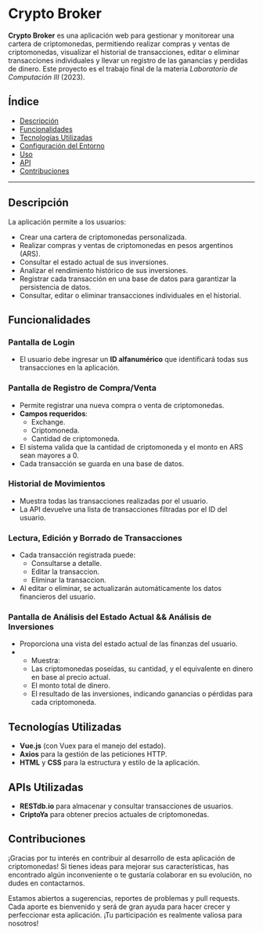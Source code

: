 # Crypto Broker

**Crypto Broker** es una aplicación web para gestionar y monitorear una cartera de criptomonedas, permitiendo realizar compras y ventas de criptomonedas, visualizar el historial de transacciones, editar o eliminar transacciones individuales y llevar un registro de las ganancias y perdidas de dinero. Este proyecto es el trabajo final de la materia *Laboratorio de Computación III* (2023).

## Índice

- [Descripción](#descripción)
- [Funcionalidades](#funcionalidades)
- [Tecnologías Utilizadas](#tecnologías-utilizadas)
- [Configuración del Entorno](#configuración-del-entorno)
- [Uso](#uso)
- [API](#api)
- [Contribuciones](#contribuciones)

---

## Descripción

La aplicación permite a los usuarios:

- Crear una cartera de criptomonedas personalizada.
- Realizar compras y ventas de criptomonedas en pesos argentinos (ARS).
- Consultar el estado actual de sus inversiones.
- Analizar el rendimiento histórico de sus inversiones.
- Registrar cada transacción en una base de datos para garantizar la persistencia de datos.
- Consultar, editar o eliminar transacciones individuales en el historial.

## Funcionalidades

### Pantalla de Login
- El usuario debe ingresar un **ID alfanumérico** que identificará todas sus transacciones en la aplicación.

### Pantalla de Registro de Compra/Venta
- Permite registrar una nueva compra o venta de criptomonedas.
- **Campos requeridos**:
  - Exchange.
  - Criptomoneda.
  - Cantidad de criptomoneda.
- El sistema valida que la cantidad de criptomoneda y el monto en ARS sean mayores a 0.
- Cada transacción se guarda en una base de datos.

### Historial de Movimientos
- Muestra todas las transacciones realizadas por el usuario.
- La API devuelve una lista de transacciones filtradas por el ID del usuario.

### Lectura, Edición y Borrado de Transacciones
- Cada transacción registrada puede:
  - Consultarse a detalle.
  - Editar la transaccion.
  - Eliminar la transaccion.
- Al editar o eliminar, se actualizarán automáticamente los datos financieros del usuario.

### Pantalla de Análisis del Estado Actual && Análisis de Inversiones
- Proporciona una vista del estado actual de las finanzas del usuario.
- - Muestra:
  - Las criptomonedas poseídas, su cantidad, y el equivalente en dinero en base al precio actual.
  - El monto total de dinero.
  - El resultado de las inversiones, indicando ganancias o pérdidas para cada criptomoneda.

## Tecnologías Utilizadas

- **Vue.js** (con Vuex para el manejo del estado).
- **Axios** para la gestión de las peticiones HTTP.
- **HTML** y **CSS** para la estructura y estilo de la aplicación.

## APIs Utilizadas
- **RESTdb.io** para almacenar y consultar transacciones de usuarios.
- **CriptoYa** para obtener precios actuales de criptomonedas.

## Contribuciones
¡Gracias por tu interés en contribuir al desarrollo de esta aplicación de criptomonedas! Si tienes ideas para mejorar sus características, has encontrado algún inconveniente o te gustaría colaborar en su evolución, no dudes en contactarnos.

Estamos abiertos a sugerencias, reportes de problemas y pull requests. Cada aporte es bienvenido y será de gran ayuda para hacer crecer y perfeccionar esta aplicación. ¡Tu participación es realmente valiosa para nosotros!
